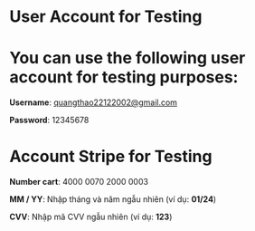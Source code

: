 # User Account for Testing

# You can use the following user account for testing purposes:

**Username**: quangthao22122002@gmail.com

**Password**: 12345678

# Account Stripe for Testing

**Number cart**: 4000 0070 2000 0003

**MM / YY**: Nhập tháng và năm ngẫu nhiên (ví dụ: **01/24**)

**CVV**: Nhập mã CVV ngẫu nhiên (ví dụ: **123**)
